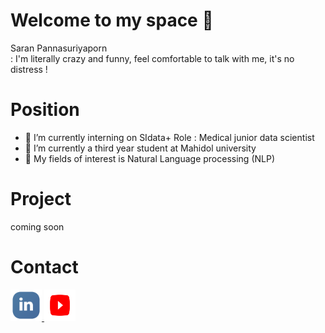 # Welcome to my space 👋

Saran Pannasuriyaporn
<br>: I'm literally crazy and funny, feel comfortable to talk with me, it's no distress !

# Position
- 🔭 I’m currently interning on SIdata+
   Role : Medical junior data scientist
- 🌱 I’m currently a third year student at Mahidol university
- 👯 My fields of interest is Natural Language processing (NLP)

# Project
coming soon

# Contact 
<a href="https://www.linkedin.com/in/saran-pannasuriyaporn-1104071ab/">
   <img alt="linkedin" src="https://github.com/wallik2/wallik2/blob/main/icon/likedin%20icon.png?raw=true"
        width=50" height="50">
</a>

                             
<a href="https://www.youtube.com/channel/UCDJ1y-YCpuZudh_S4wXYjpA/featured">
   <img alt="youtube" src="https://raw.githubusercontent.com/wallik2/wallik2/6d0a119e84067652696ff4dca33727cb79ed93ce/icon/youtube%20icon.svg"
        width=50" height="50">
</a>                             
